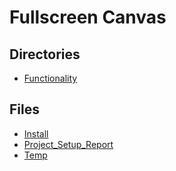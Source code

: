 # Fullscreen Canvas

## Directories

- [Functionality](functionality/index.md)

## Files

- [Install](install.md)
- [Project_Setup_Report](project_setup_report.md)
- [Temp](temp.md)
